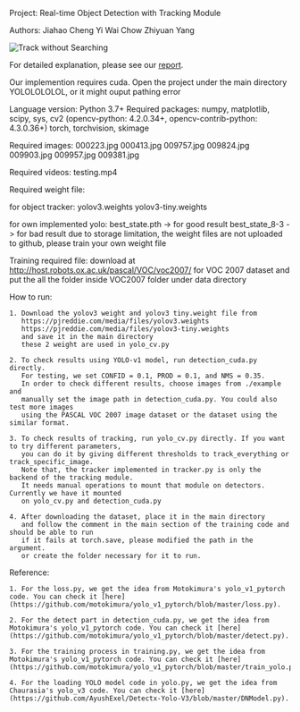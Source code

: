 Project: Real-time Object Detection with Tracking Module

Authors: Jiahao Cheng 
         Yi Wai Chow 
         Zhiyuan Yang 

![Track without Searching](everything-min.gif)


For detailed explanation, please see our [report](https://github.com/CSMYang/YOLOLOLOLOL/blob/master/Report.pdf).

Our implemention requires cuda.
Open the project under the main directory YOLOLOLOLOL, or it might ouput pathing error

Language version: Python 3.7+
Required packages: numpy, matplotlib, scipy, sys, cv2 (opencv-python: 4.2.0.34+, opencv-contrib-python: 4.3.0.36+)
                   torch, torchvision, skimage

Required images:
000223.jpg
000413.jpg
009757.jpg
009824.jpg
009903.jpg
009957.jpg
009381.jpg

Required videos:
testing.mp4

Required weight file:

   for object tracker:
   yolov3.weights
   yolov3-tiny.weights

   for own implemented yolo:
   best_state.pth -> for good result
   best_state_8-3  -> for bad result
   due to storage limitation, the weight files are not uploaded to github, please train your own weight file
   
Training required file:
   download at http://host.robots.ox.ac.uk/pascal/VOC/voc2007/ for VOC 2007 dataset and put the all the folder inside VOC2007 folder under data directory

How to run:

    1. Download the yolov3 weight and yolov3 tiny.weight file from 
       https://pjreddie.com/media/files/yolov3.weights
       https://pjreddie.com/media/files/yolov3-tiny.weights
       and save it in the main directory
       these 2 weight are used in yolo_cv.py

    2. To check results using YOLO-v1 model, run detection_cuda.py directly.
       For testing, we set CONFID = 0.1, PROD = 0.1, and NMS = 0.35.
       In order to check different results, choose images from ./example and
       manually set the image path in detection_cuda.py. You could also test more images
       using the PASCAL VOC 2007 image dataset or the dataset using the similar format.
       
    3. To check results of tracking, run yolo_cv.py directly. If you want to try different parameters,
       you can do it by giving different thresholds to track_everything or track_specific_image.
       Note that, the tracker implemented in tracker.py is only the backend of the tracking module.
       It needs manual operations to mount that module on detectors. Currently we have it mounted
       on yolo_cv.py and detection_cuda.py

    4. After downloading the dataset, place it in the main directory 
       and follow the comment in the main section of the training code and should be able to run
       if it fails at torch.save, please modified the path in the argument. 
       or create the folder necessary for it to run.

Reference:

    1. For the loss.py, we get the idea from Motokimura's yolo_v1_pytorch code. You can check it [here](https://github.com/motokimura/yolo_v1_pytorch/blob/master/loss.py).
    
    2. For the detect part in detection_cuda.py, we get the idea from Motokimura's yolo_v1_pytorch code. You can check it [here]     (https://github.com/motokimura/yolo_v1_pytorch/blob/master/detect.py).
    
    3. For the training process in training.py, we get the idea from Motokimura's yolo_v1_pytorch code. You can check it [here](https://github.com/motokimura/yolo_v1_pytorch/blob/master/train_yolo.py).
    
    4. For the loading YOLO model code in yolo.py, we get the idea from Chaurasia's yolo_v3 code. You can check it [here](https://github.com/AyushExel/Detectx-Yolo-V3/blob/master/DNModel.py).
